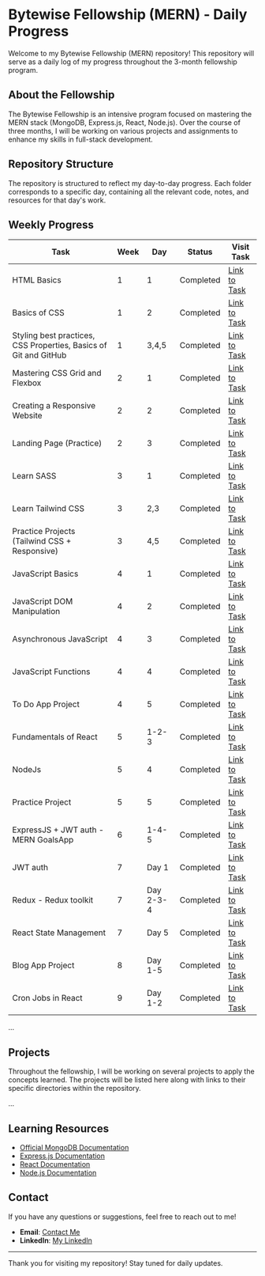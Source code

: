 # Bytewise Fellowship (MERN) - Daily Progress

Welcome to my Bytewise Fellowship (MERN) repository! This repository will serve as a daily log of my progress throughout the 3-month fellowship program.

## About the Fellowship

The Bytewise Fellowship is an intensive program focused on mastering the MERN stack (MongoDB, Express.js, React, Node.js). Over the course of three months, I will be working on various projects and assignments to enhance my skills in full-stack development.

## Repository Structure

The repository is structured to reflect my day-to-day progress. Each folder corresponds to a specific day, containing all the relevant code, notes, and resources for that day's work.

## Weekly Progress

| Task | Week | Day | Status | Visit Task |
|------|------|-----|--------|------------|
| HTML Basics | 1 | 1 | Completed | [Link to Task](./Week%201/Day%201) |
| Basics of CSS | 1 | 2 | Completed | [Link to Task](./Week%201/Day%202) |
| Styling best practices, CSS Properties, Basics of Git and GitHub | 1 | 3,4,5 | Completed | [Link to Task](./Week%201/Day%203,4,5) |
| Mastering CSS Grid and Flexbox | 2 | 1 | Completed | [Link to Task](./Week%202/Day%201) |
| Creating a Responsive Website | 2 | 2 | Completed | [Link to Task](./Week%202/Day%202) |
| Landing Page (Practice) | 2 | 3 | Completed | [Link to Task](./Week%202/Day%203) |
| Learn SASS| 3 | 1 | Completed | [Link to Task](./Week%203/Day%201) |
| Learn Tailwind CSS | 3 | 2,3 | Completed | [Link to Task](./Week%203/Day2-3) |
| Practice Projects (Tailwind CSS + Responsive) | 3 | 4,5 | Completed | [Link to Task](./Week%203/Day4-5) |
| JavaScript Basics | 4 | 1 | Completed | [Link to Task](./Week%204/Day%201/) |
| JavaScript DOM Manipulation | 4 | 2 | Completed | [Link to Task](./Week%204/Day%202/) |
| Asynchronous JavaScript | 4 | 3 | Completed | [Link to Task](./Week%204/Day%203/) |
| JavaScript Functions | 4 | 4 | Completed | [Link to Task](./Week%204/Day%204/) |
| To Do App Project| 4 | 5 | Completed | [Link to Task](./Week%204/Day%205/) |
| Fundamentals of React | 5 | 1-2-3 | Completed | [Link to Task](./Week%205/Day%201-2-3/) |
| NodeJs | 5 | 4 | Completed | [Link to Task](./Week%205/Day4/) |
| Practice Project | 5 | 5 | Completed | [Link to Task](./Week%205/Day5/) |
| ExpressJS + JWT auth - MERN GoalsApp| 6 | 1-4-5 | Completed | [Link to Task](./Week%206/Day%201-4-5/) |
| JWT auth | 7 | Day 1 | Completed | [Link to Task](./Week%207/Day%201/) |
| Redux - Redux toolkit | 7 | Day 2-3-4 | Completed | [Link to Task](./Week%207/Day%202-3/) |
| React State Management | 7 | Day 5 | Completed | [Link to Task](./Week%207/Day%205/) |
| Blog App Project | 8 | Day 1-5 | Completed | [Link to Task](./Week%208/blogapp/) |
| Cron Jobs in React | 9 | Day 1-2 | Completed | [Link to Task](./Week%209/Day%201-2/) |

...

## Projects

Throughout the fellowship, I will be working on several projects to apply the concepts learned. The projects will be listed here along with links to their specific directories within the repository.

...

## Learning Resources

- [Official MongoDB Documentation](https://docs.mongodb.com/)
- [Express.js Documentation](https://expressjs.com/)
- [React Documentation](https://reactjs.org/docs/getting-started.html)
- [Node.js Documentation](https://nodejs.org/en/docs/)

## Contact

If you have any questions or suggestions, feel free to reach out to me!

- **Email**: [Contact Me](mailto:abdullahaubaid257foru@gmail.com)
- **LinkedIn**: [My LinkedIn](https://linkedin.com/in/muhammadabdullahubaid)

---

Thank you for visiting my repository! Stay tuned for daily updates.
